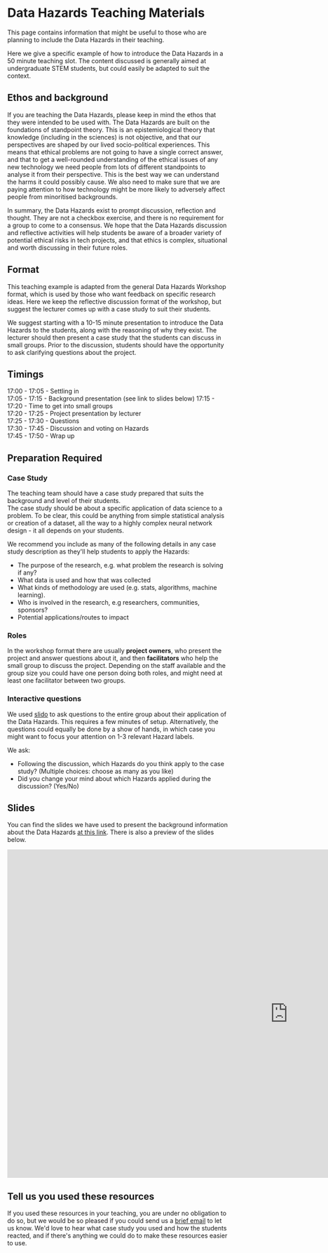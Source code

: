 # Data Hazards Teaching Materials

This page contains information that might be useful to those who are planning to include the Data Hazards in their teaching. 

Here we give a specific example of how to introduce the Data Hazards in a 50 minute teaching slot. 
The content discussed is generally aimed at undergraduate STEM students, but could easily be adapted to suit the context.

## Ethos and background 

If you are teaching the Data Hazards, please keep in mind the ethos that they were intended to be used with. 
The Data Hazards are built on the foundations of standpoint theory. 
This is an epistemiological theory that knowledge (including in the sciences) is not objective, and that our perspectives are shaped by our lived socio-political experiences. 
This means that ethical problems are not going to have a single correct answer, and that to get a well-rounded understanding of the ethical issues of any new technology we need people from lots of different standpoints to analyse it from their perspective. 
This is the best way we can understand the harms it could possibly cause.
We also need to make sure that we are paying attention to how technology might be more likely to adversely affect people from minoritised backgrounds.

In summary, the Data Hazards exist to prompt discussion, reflection and thought. 
They are not a checkbox exercise, and there is no requirement for a group to come to a consensus. 
We hope that the Data Hazards discussion and reflective activities will help students be aware of a broader variety of potential ethical risks in tech projects, and that ethics is complex, situational and worth discussing in their future roles. 

## Format

This teaching example is adapted from the general Data Hazards Workshop format, which is used by those who want feedback on specific research ideas. 
Here we keep the reflective discussion format of the workshop, but suggest the lecturer comes up with a case study to suit their students.  

We suggest starting with a 10-15 minute presentation to introduce the Data Hazards to the students, along with the reasoning of why they exist. 
The lecturer should then present a case study that the students can discuss in small groups.
Prior to the discussion, students should have the opportunity to ask clarifying questions about the project. 

## Timings

17:00 - 17:05 - Settling in  
17:05 - 17:15 - Background presentation (see link to slides below)
17:15 - 17:20 - Time to get into small groups  
     17:20 - 17:25 - Project presentation by lecturer  
     17:25 - 17:30 - Questions  
     17:30 - 17:45 - Discussion and voting on Hazards  
17:45 - 17:50 - Wrap up  

## Preparation Required

### Case Study

The teaching team should have a case study prepared that suits the background and level of their students.  
The case study should be about a specific application of data science to a problem. 
To be clear, this could be anything from simple statistical analysis or creation of a dataset, all the way to a highly complex neural network design - it all depends on your students. 

We recommend you include as many of the following details in any case study description as they'll help students to apply the Hazards:
- The purpose of the research, e.g. what problem the research is solving if any?
- What data is used and how that was collected
- What kinds of methodology are used (e.g. stats, algorithms, machine learning).
- Who is involved in the research, e.g researchers, communities, sponsors?
- Potential applications/routes to impact

### Roles

In the workshop format there are usually **project owners**, who present the project and answer questions about it, and then **facilitators** who help the small group to discuss the project. 
Depending on the staff available and the group size you could have one person doing both roles, and might need at least one facilitator between two groups. 

### Interactive questions
We used [slido](https://www.sli.do/) to ask questions to the entire group about their application of the Data Hazards.
This requires a few minutes of setup.
Alternatively, the questions could equally be done by a show of hands, in which case you might want to focus your attention on 1-3 relevant Hazard labels.

We ask:
- Following the discussion, which Hazards do you think apply to the case study? (Multiple choices: choose as many as you like)
- Did you change your mind about which Hazards applied during the discussion? (Yes/No)

## Slides

You can find the slides we have used to present the background information about the Data Hazards [at this link]((https://docs.google.com/presentation/d/1KzTdvnL8wk9oZ-h7C_yNWHtA4ki5i6moij8y-gP-z0s/edit?usp=sharing)). There is also a preview of the slides below. 

<iframe src="https://docs.google.com/presentation/d/e/2PACX-1vQgCNu2VJz7pwb4obf8AR9haUTh8dZUw119rewY32pn0F-LOBvffhct9zt9qyiOzLWgzBFRgtYX_kZ5/embed?start=false&loop=false&delayms=3000" frameborder="0" width="1280" height="749" allowfullscreen="true" mozallowfullscreen="true" webkitallowfullscreen="true"></iframe>

## Tell us you used these resources
If you used these resources in your teaching, you are under no obligation to do so, but we would be so pleased if you could send us a [brief email](grp-ethicaldatascience@groups.bristol.ac.uk) to let us know.
We'd love to hear what case study you used and how the students reacted, and if there's anything we could do to make these resources easier to use.
